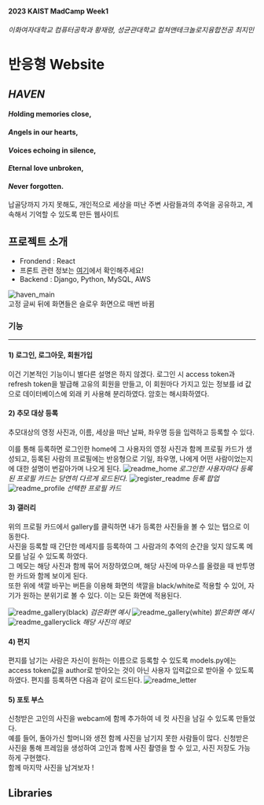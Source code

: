 #### 2023 KAIST MadCamp Week1
###### 이화여자대학교 컴퓨터공학과 황재령, 성균관대학교 컬쳐앤테크놀로지융합전공 최지민
# 반응형 Website
## *HAVEN*
#### *H*olding memories close,<br>
#### *A*ngels in our hearts,<br>
#### *V*oices echoing in silence,<br>
#### *E*ternal love unbroken,<br>
#### *N*ever forgotten. <br>
납골당까지 가지 못해도, 개인적으로 세상을 떠난 주변 사람들과의 추억을 공유하고, 계속해서 기억할 수 있도록 만든 웹사이트

## 프로젝트 소개
- Frondend : React
- 프론트 관련 정보는 [여기](https://github.com/jiminjr/Madcamp-Third-Week-FE)에서 확인해주세요!
- Backend : Django, Python, MySQL, AWS

![haven_main](https://github.com/Hwang-Jaeryeong/madcamp_week3_BE/assets/113423770/62f2771f-fc01-46ae-985b-5ed686bb6450)
<br>
고정 글씨 뒤에 화면들은 슬로우 화면으로 매번 바뀜 

### 기능
***
#### 1) 로그인, 로그아웃, 회원가입
이건 기본적인 기능이니 별다른 설명은 하지 않겠다.
로그인 시 access token과 refresh token을 발급해 고유의 회원을 만들고, 이 회원마다 가지고 있는 정보를 id 값으로 데이터베이스에 외래 키 사용해 분리하였다.
암호는 해시화하였다.



#### 2) 추모 대상 등록

추모대상의 영정 사진과, 이름, 세상을 떠난 날짜, 좌우명 등을 입력하고 등록할 수 있다.

이를 통해 등록하면 로그인한 home에 그 사용자의 영정 사진과 함께 프로필 카드가 생성되고, 등록된 사람의 프로필에는 반응형으로 기일, 좌우명, 나에게 어떤 사람이었는지에 대한 설명이 번갈아가며 나오게 된다.
![readme_home](https://github.com/Hwang-Jaeryeong/madcamp_week3_BE/assets/113423770/2255b754-57c2-4e49-b80f-d774bb88e904)
*로그인한 사용자마다 등록된 프로필 카드는 당연히 다르게 로드된다.*
![register_readme](https://github.com/Hwang-Jaeryeong/madcamp_week3_BE/assets/113423770/e3e71227-17c6-4313-91c5-de72cfc6b903)
*등록 팝업*
![readme_profile](https://github.com/Hwang-Jaeryeong/madcamp_week3_BE/assets/113423770/9b0c6e12-0183-4aa9-bdcd-4aff16cefd36)
*선택한 프로필 카드*


#### 3) 갤러리
위의 프로필 카드에서 gallery를 클릭하면 내가 등록한 사진들을 볼 수 있는 탭으로 이동한다.<br>
사진을 등록할 때 간단한 메세지를 등록하여 그 사람과의 추억의 순간을 잊지 않도록 메모를 남길 수 있도록 하였다.<br>
그 메모는 해당 사진과 함께 묶어 저장하였으며, 해당 사진에 마우스를 올렸을 때 반투명한 카드와 함께 보이게 된다.<br>
또한 위에 색깔 바꾸는 버튼을 이용해 화면의 색깔을 black/white로 적용할 수 있어, 자기가 원하는 분위기로 볼 수 있다. 이는 모든 화면에 적용된다.


![readme_gallery(black)](https://github.com/Hwang-Jaeryeong/madcamp_week3_BE/assets/113423770/4a837c7f-8951-4521-a513-4565211ddec0)
*검은화면 예시*
![readme_gallery(white)](https://github.com/Hwang-Jaeryeong/madcamp_week3_BE/assets/113423770/5b6fa390-bc73-4741-9b79-901617250975)
*밝은화면 예시*
![readme_galleryclick](https://github.com/Hwang-Jaeryeong/madcamp_week3_BE/assets/113423770/dafc73bf-899a-4259-853e-bcb569db9388)
*해당 사진의 메모*


#### 4) 편지

편지를 남기는 사람은 자신이 원하는 이름으로 등록할 수 있도록 models.py에는 access token값을 author로 받아오는 것이 아닌 사용자 입력값으로 받아올 수 있도록 하였다.
편지를 등록하면 다음과 같이 로드된다.
![readme_letter](https://github.com/Hwang-Jaeryeong/madcamp_week3_BE/assets/113423770/666de6f5-3f2b-46b1-b96f-3d17117cdaa0)



#### 5) 포토 부스
신청받은 고인의 사진을 webcam에 함께 추가하여 네 컷 사진을 남길 수 있도록 만들었다.<br>
예를 들어, 돌아가신 할머니와 생전 함께 사진을 남기지 못한 사람들이 많다. 신청받은 사진을 통해 프레임을 생성하여 고인과 함께 사진 촬영을 할 수 있고,
사진 저장도 가능하게 구현했다. <br>
함께 마지막 사진을 남겨보자 !<br>



## Libraries
